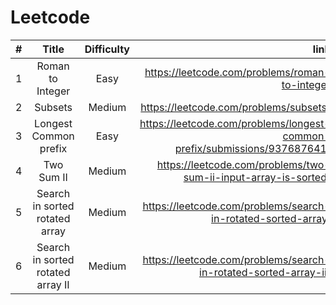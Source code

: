 # Leetcode
| # | Title | Difficulty | link |
| :---         |     :---:      |    :---:      | ---: |
| 1 | Roman to Integer | Easy | https://leetcode.com/problems/roman-to-integer |
| 2 | Subsets | Medium | https://leetcode.com/problems/subsets/ |
| 3| Longest Common prefix | Easy | https://leetcode.com/problems/longest-common-prefix/submissions/937687641/ |
|4| Two Sum II | Medium | https://leetcode.com/problems/two-sum-ii-input-array-is-sorted/ |
|5| Search in sorted rotated array | Medium | https://leetcode.com/problems/search-in-rotated-sorted-array/ |
|6| Search in sorted rotated array II | Medium | https://leetcode.com/problems/search-in-rotated-sorted-array-ii/ |



